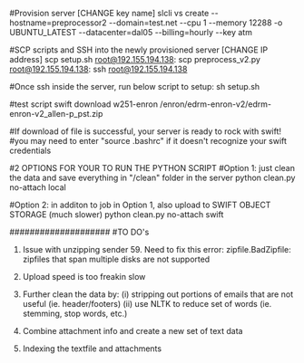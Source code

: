 #Provision server [CHANGE key name]
slcli vs create --hostname=preprocessor2 --domain=test.net --cpu 1 --memory 12288 -o UBUNTU_LATEST --datacenter=dal05 --billing=hourly --key atm

#SCP scripts and SSH into the newly provisioned server [CHANGE IP address]
scp setup.sh root@192.155.194.138:
scp preprocess_v2.py root@192.155.194.138:
ssh root@192.155.194.138

#Once ssh inside the server, run below script to setup:
sh setup.sh

#test script
swift download w251-enron /enron/edrm-enron-v2/edrm-enron-v2_allen-p_pst.zip

#If download of file is successful, your server is ready to rock with swift!
#you may need to enter "source .bashrc" if it doesn't recognize your swift credentials

#2 OPTIONS FOR YOUR TO RUN THE PYTHON SCRIPT
#Option 1: just clean the data and save everything in "/clean" folder in the server
python clean.py no-attach local

#Option 2: in additon to job in Option 1, also upload to SWIFT OBJECT STORAGE (much slower)
python clean.py no-attach swift


####################
#TO DO's 

1. Issue with unzipping sender 59. Need to fix this error:
zipfile.BadZipfile: zipfiles that span multiple disks are not supported

2. Upload speed is too freakin slow

3. Further clean the data by:
(i) stripping out portions of emails that are not useful (ie. header/footers)
(ii) use NLTK to reduce set of words (ie. stemming, stop words, etc.)

4. Combine attachment info and create a new set of text data

5. Indexing the textfile and attachments


